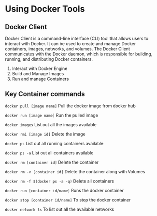 # Using Docker Tools

## Docker Client

Docker Client is a command-line interface (CLI) tool that allows users to interact with Docker. It can be used to create and manage Docker containers, images, networks, and volumes. The Docker Client communicates with the Docker daemon, which is responsible for building, running, and distributing Docker containers.

1. Interact with Docker Engine
2. Build and Manage Images
3. Run and manage Containers 

## Key Container commands

`docker pull [image name]` Pull the docker image from docker hub

`docker run [image name]` Run the pulled image

`docker images` List out all the images available

`docker rmi [image id]` Delete the image

`docker ps` List out all running containers available

`docker ps -a` List out all containers available

`docker rm [container id]` Delete the container

`docker rm -v [container id]` Delete the container along with Volumes

`docker rm -f $(docker ps -a -q)` Delete all containers

`docker run [container id/name]` Runs the docker container

`docker stop [container id/name]` To stop the docker container

`docker network ls` To list out all the available networks